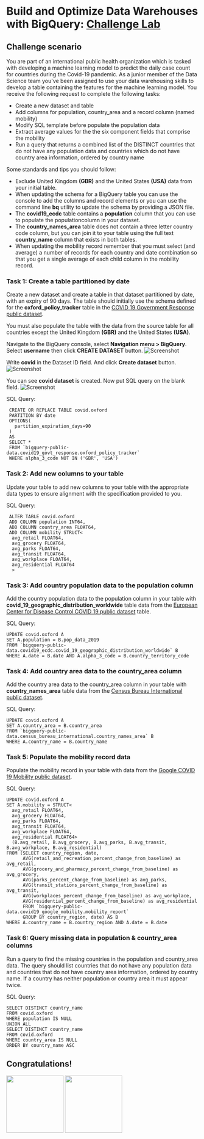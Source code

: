 # Build and Optimize Data Warehouses with BigQuery: [Challenge Lab](https://www.qwiklabs.com/focuses/14341?parent=catalog)

## Challenge scenario
You are part of an international public health organization which is tasked with developing a machine learning model to predict the daily case count for countries during the Covid-19 pandemic. As a junior member of the Data Science team you've been assigned to use your data warehousing skills to develop a table containing the features for the machine learning model. You receive the following request to complete the following tasks:

- Create a new dataset and table
- Add columns for population, country_area and a record column (named mobility) 
- Modify SQL template before populate the population data 
- Extract average values for the the six component fields that comprise the mobility 
- Run a query that returns a combined list of the DISTINCT countries that do not have any population data and countries which do not have country area information, ordered by country name

Some standards and tips you should follow:
- Exclude United Kingdom **(GBR)** and the United States **(USA)** data from your initial table.
- When updating the schema for a BigQuery table you can use the console to add the columns and record elements or you can use the command line **bq** utility to update the schema by providing a JSON file.
- The **covid19_ecdc** table contains a **population** column that you can use to populate the populationcolumn in your dataset.
- The **country_names_area** table does not contain a three letter country code column, but you can join it to your table using the full text **country_name** column that exists in both tables.
- When updating the mobility record remember that you must select (and average) a number of records for each country and date combination so that you get a single average of each child column in the mobility record.

### Task 1: Create a table partitioned by date
Create a new dataset and create a table in that dataset partitioned by date, with an expiry of 90 days. The table should initially use the schema defined for the **oxford_policy_tracker** table in the [COVID 19 Government Response public dataset](https://console.cloud.google.com/bigquery?p=bigquery-public-data&d=covid19_govt_response&page=dataset).

You must also populate the table with the data from the source table for all countries except the United Kingdom **(GBR)** and the United States **(USA)**.

Navigate to the BigQuery console, select **Navigation menu > BigQuery**. Select **username** then click **CREATE DATASET** button.
![Screenshot](https://github.com/kkkkk317/qwiklabs-gcp/blob/main/img/Build-and-Optimize-BigQuery-1.png)

Write **covid** in the Dataset ID field. And click **Create dataset** button.
![Screenshot](https://github.com/kkkkk317/qwiklabs-gcp/blob/main/img/Build-and-Optimize-BigQuery-2.png)

You can see **covid dataset** is created. Now put SQL query on the blank field.
![Screenshot](https://github.com/kkkkk317/qwiklabs-gcp/blob/main/img/Build-and-Optimize-BigQuery-3.png)

SQL Query:
```
 CREATE OR REPLACE TABLE covid.oxford
 PARTITION BY date
 OPTIONS(
   partition_expiration_days=90
 )
 AS
 SELECT *
 FROM `bigquery-public-data.covid19_govt_response.oxford_policy_tracker`
 WHERE alpha_3_code NOT IN ('GBR', 'USA')
```

### Task 2: Add new columns to your table
Update your table to add new columns to your table with the appropriate data types to ensure alignment with the specification provided to you.

SQL Query:
```
 ALTER TABLE covid.oxford
 ADD COLUMN population INT64,
 ADD COLUMN country_area FLOAT64,
 ADD COLUMN mobility STRUCT<
  avg_retail FLOAT64,
  avg_grocery FLOAT64,
  avg_parks FLOAT64,
  avg_transit FLOAT64,
  avg_workplace FLOAT64,
  avg_residential FLOAT64
  >
```

### Task 3: Add country population data to the population column
Add the country population data to the population column in your table with **covid_19_geographic_distribution_worldwide** table data from the [European Center for Disease Control COVID 19 public dataset](https://console.cloud.google.com/bigquery?p=bigquery-public-data&d=covid19_ecdc&page=dataset) table.

SQL Query:
```
UPDATE covid.oxford A
SET A.population = B.pop_data_2019
FROM `bigquery-public-data.covid19_ecdc.covid_19_geographic_distribution_worldwide` B
WHERE A.date = B.date AND A.alpha_3_code = B.country_territory_code
```

### Task 4: Add country area data to the country_area column
Add the country area data to the country_area column in your table with **country_names_area** table data from the [Census Bureau International public dataset](https://console.cloud.google.com/bigquery?p=bigquery-public-data&d=census_bureau_international&page=dataset).

SQL Query:
```
UPDATE covid.oxford A
SET A.country_area = B.country_area
FROM `bigquery-public-data.census_bureau_international.country_names_area` B
WHERE A.country_name = B.country_name
```

### Task 5: Populate the mobility record data
Populate the mobility record in your table with data from the [Google COVID 19 Mobility public dataset](https://console.cloud.google.com/bigquery?p=bigquery-public-data&d=covid19_govt_response&page=dataset).

SQL Query:
```
UPDATE covid.oxford A
SET A.mobility = STRUCT<
  avg_retail FLOAT64,
  avg_grocery FLOAT64,
  avg_parks FLOAT64,
  avg_transit FLOAT64,
  avg_workplace FLOAT64,
  avg_residential FLOAT64>
  (B.avg_retail, B.avg_grocery, B.avg_parks, B.avg_transit, B.avg_workplace, B.avg_residential)
FROM (SELECT country_region, date, 
      AVG(retail_and_recreation_percent_change_from_baseline) as avg_retail,
      AVG(grocery_and_pharmacy_percent_change_from_baseline) as avg_grocery,
      AVG(parks_percent_change_from_baseline) as avg_parks,
      AVG(transit_stations_percent_change_from_baseline) as avg_transit,
      AVG(workplaces_percent_change_from_baseline) as avg_workplace,
      AVG(residential_percent_change_from_baseline) as avg_residential
      FROM `bigquery-public-data.covid19_google_mobility.mobility_report`
      GROUP BY country_region, date) AS B
WHERE A.country_name = B.country_region AND A.date = B.date
```

### Task 6: Query missing data in population & country_area columns
Run a query to find the missing countries in the population and country_area data. The query should list countries that do not have any population data and countries that do not have country area information, ordered by country name. If a country has neither population or country area it must appear twice.

SQL Query:
```
SELECT DISTINCT country_name
FROM covid.oxford
WHERE population IS NULL
UNION ALL
SELECT DISTINCT country_name
FROM covid.oxford
WHERE country_area IS NULL
ORDER BY country_name ASC
```


## Congratulations!
<img src="https://github.com/kkkkk317/qwiklabs-gcp/blob/main/img/BigQuery-for-Data-Warehousing.png" height="150" /> <img src="https://github.com/kkkkk317/qwiklabs-gcp/blob/main/img/Build-and-Optimize-Data-Warehouses-with-BigQuery.png" height="150" />
